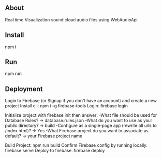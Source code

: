 

## About

Real time Visualization sound cloud audio files using WebAudioApi

## Install

npm i

## Run

npm run


## Deployment

Login to Firebase (or Signup if you don't have an account) and create a new project
Install cli: npm i -g firebase-tools
Login: firebase login

Initialize project with firebase init then answer:
-What file should be used for Database Rules? -> database.rules.json
-What do you want to use as your public directory? -> build
-Configure as a single-page app (rewrite all urls to /index.html)? -> Yes
-What Firebase project do you want to associate as default? -> your Firebase project name

Build Project: npm run build
Confirm Firebase config by running locally: firebase serve
Deploy to firebase: firebase deploy
